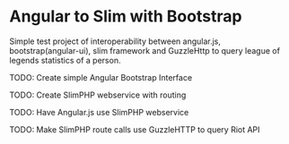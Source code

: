 # Angular to Slim with Bootstrap
Simple test project of interoperability between angular.js, bootstrap(angular-ui), slim framework and GuzzleHttp to query league of legends statistics of a person.

TODO: Create simple Angular Bootstrap Interface

TODO: Create SlimPHP webservice with routing

TODO: Have Angular.js use SlimPHP webservice

TODO: Make SlimPHP route calls use GuzzleHTTP to query Riot API
